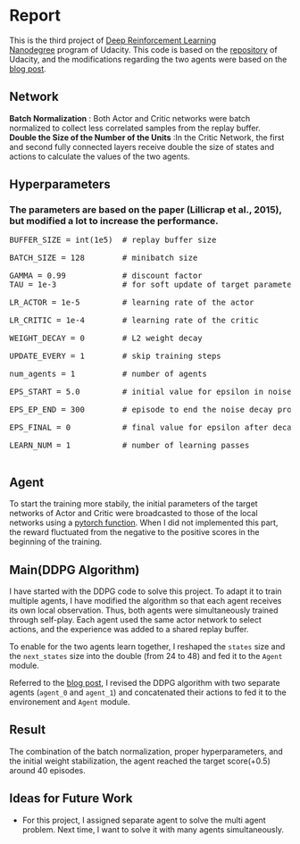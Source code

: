 # Report
This is the third project of [Deep Reinforcement Learning Nanodegree](https://www.udacity.com/course/deep-reinforcement-learning-nanodegree--nd893) program of Udacity. This code is based on the [repository](https://github.com/udacity/deep-reinforcement-learning/tree/master/ddpg-pendulum) of Udacity, and the modifications regarding the two agents were based on the [blog post](https://opensourcelibs.com/lib/deeprl-p3-collaboration-competition).

## Network
**Batch Normalization** : Both Actor and Critic networks were batch normalized to collect less correlated samples from the replay buffer.<br/>
**Double the Size of the Number of the Units** :In the Critic Network, the first and second fully connected layers receive double the size of states and actions to calculate the values of the two agents.<br/>

## Hyperparameters
### The parameters are based on the paper (Lillicrap et al., 2015), but modified a lot to increase the performance.
<pre>
BUFFER_SIZE = int(1e5)  # replay buffer size<br/>
BATCH_SIZE = 128        # minibatch size<br/>
GAMMA = 0.99            # discount factor
TAU = 1e-3              # for soft update of target parameters<br/>
LR_ACTOR = 1e-5         # learning rate of the actor <br/>
LR_CRITIC = 1e-4        # learning rate of the critic<br/>
WEIGHT_DECAY = 0        # L2 weight decay<br/>
UPDATE_EVERY = 1        # skip training steps<br/>
num_agents = 1          # number of agents<br/>
EPS_START = 5.0         # initial value for epsilon in noise decay process in Agent.act()<br/>
EPS_EP_END = 300        # episode to end the noise decay process<br/>
EPS_FINAL = 0           # final value for epsilon after decay<br/>
LEARN_NUM = 1           # number of learning passes<br/>
</pre>

## Agent
To start the training more stabily, the initial parameters of the target networks of Actor and Critic were broadcasted to those of the local networks using a [pytorch function](https://pytorch.org/docs/stable/generated/torch.Tensor.copy_.html). When I did not implemented this part, the reward fluctuated from the negative to the positive scores in the beginning of the training. 

## Main(DDPG Algorithm)
I have started with the DDPG code to solve this project. To adapt it to train multiple agents, I have modified the algorithm so that each agent receives its own local observation. Thus, both agents were simultaneously trained through self-play. Each agent used the same actor network to select actions, and the experience was added to a shared replay buffer.

To enable for the two agents learn together, I reshaped the ``states`` size and the ``next_states`` size into the double (from 24 to 48) and fed it to the ``Agent`` module.

Referred to the [blog post](https://opensourcelibs.com/lib/deeprl-p3-collaboration-competition), I revised the DDPG algorithm with two separate agents (``agent_0`` and ``agent_1``) and concatenated their actions to fed it to the environement and ``Agent`` module.

## Result
The combination of the batch normalization, proper hyperparameters, and the initial weight stabilization, the agent reached the target score(+0.5) around 40 episodes.

## Ideas for Future Work
* For this project, I assigned separate agent to solve the multi agent problem. Next time, I want to solve it with many agents simultaneously.
